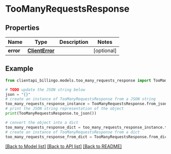 # TooManyRequestsResponse


## Properties

Name | Type | Description | Notes
------------ | ------------- | ------------- | -------------
**error** | [**ClientError**](ClientError.md) |  | [optional] 

## Example

```python
from clientapi_billingo.models.too_many_requests_response import TooManyRequestsResponse

# TODO update the JSON string below
json = "{}"
# create an instance of TooManyRequestsResponse from a JSON string
too_many_requests_response_instance = TooManyRequestsResponse.from_json(json)
# print the JSON string representation of the object
print(TooManyRequestsResponse.to_json())

# convert the object into a dict
too_many_requests_response_dict = too_many_requests_response_instance.to_dict()
# create an instance of TooManyRequestsResponse from a dict
too_many_requests_response_from_dict = TooManyRequestsResponse.from_dict(too_many_requests_response_dict)
```
[[Back to Model list]](../README.md#documentation-for-models) [[Back to API list]](../README.md#documentation-for-api-endpoints) [[Back to README]](../README.md)


